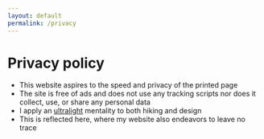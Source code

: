 ```yaml
---
layout: default
permalink: /privacy
---
```


# Privacy policy

* This website aspires to the speed and privacy of the printed page
* The site is free of ads and does not use any tracking scripts nor does it collect, use, or share any personal data
* I apply an [ultralight](https://www.reddit.com/r/Ultralight/) mentality to both hiking and design
* This is reflected here, where my website also endeavors to leave no trace
